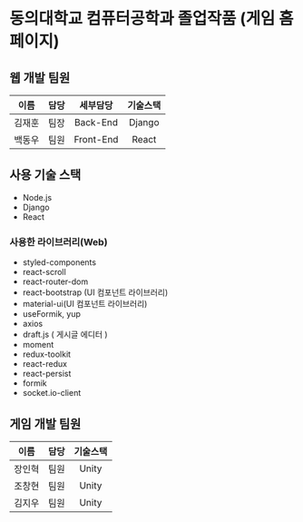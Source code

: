 # 동의대학교 컴퓨터공학과 졸업작품 (게임 홈페이지)
## 웹 개발 팀원
|  이름  | 담당 | 세부담당  | 기술스택 |
| :----: | :--: | :-------: | :------: |
| 김재훈 | 팀장 | Back-End  |  Django  |
| 백동우 | 팀원 | Front-End |  React   |


## 사용 기술 스택
- Node.js
- Django
- React

### 사용한 라이브러리(Web)
- styled-components
- react-scroll
- react-router-dom
- react-bootstrap (UI 컴포넌트 라이브러리)
- material-ui(UI 컴포넌트 라이브러리)
- useFormik, yup
- axios
- draft.js ( 게시글 에디터 )
- moment
- redux-toolkit
- react-redux
- react-persist
- formik
- socket.io-client

## 게임 개발 팀원
|  이름  | 담당 | 기술스택 |
| :----: | :--: |:------: |
| 장인혁 | 팀원 |  Unity  |
| 조창현 | 팀원 |  Unity  |
| 김지우 | 팀원 |  Unity  |
